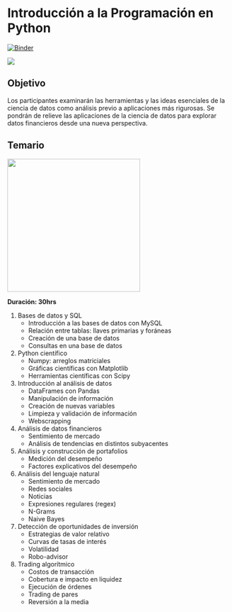 # Introducción a la Programación en Python
[![Binder](https://mybinder.org/badge_logo.svg)](https://mybinder.org/v2/gh/analysic-nabla-bootcamp/data-science/master)

![](https://avatars0.githubusercontent.com/u/40369113?s=400&u=c967732f5ac2ebb5ba45840ed884c34c8cbbb3df&v=4)

## Objetivo
Los participantes examinarán las herramientas y las ideas esenciales de la
ciencia de datos como análisis previo a aplicaciones más rigurosas. Se pondrán
de relieve las aplicaciones de la ciencia de datos para explorar datos financieros
desde una nueva perspectiva.


## Temario 
<img width="300" src="https://www.python.org/static/community_logos/python-logo-master-v3-TM-flattened.png"/>

**Duración: 30hrs**
1. Bases de datos y SQL
    * Introducción a las bases de datos con MySQL
    * Relación entre tablas: llaves primarias y foráneas
    * Creación de una base de datos
    * Consultas en una base de datos
2. Python científico
    * Numpy: arreglos matriciales
    * Gráficas científicas con Matplotlib
    * Herramientas científicas con Scipy
3. Introducción al análisis de datos
    * DataFrames con Pandas
    * Manipulación de información
    * Creación de nuevas variables
    * Limpieza y validación de información
    * Webscrapping
4. Análisis de datos financieros
    * Sentimiento de mercado
    * Análisis de tendencias en distintos subyacentes
5. Análisis y construcción de portafolios
    * Medición del desempeño
    * Factores explicativos del desempeño
6. Análisis del lenguaje natural
    * Sentimiento de mercado
    * Redes sociales
    * Noticias
    * Expresiones regulares (regex)
    * N-Grams
    * Naive Bayes
7. Detección de oportunidades de inversión
    * Estrategias de valor relativo
    * Curvas de tasas de interés
    * Volatilidad
    * Robo-advisor
8. Trading algorítmico
    * Costos de transacción
    * Cobertura e impacto en liquidez
    * Ejecución de órdenes
    * Trading de pares
    * Reversión a la media
